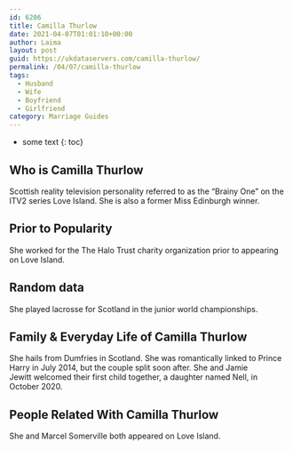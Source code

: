 ```yaml
---
id: 6206
title: Camilla Thurlow
date: 2021-04-07T01:01:10+00:00
author: Laima
layout: post
guid: https://ukdataservers.com/camilla-thurlow/
permalink: /04/07/camilla-thurlow
tags:
  - Husband
  - Wife
  - Boyfriend
  - Girlfriend
category: Marriage Guides
---
```


* some text
{: toc}


## Who is Camilla Thurlow
                  
                  
                  
Scottish reality television personality referred to as the &#8220;Brainy One&#8221; on the ITV2 series Love Island. She is also a former Miss Edinburgh winner. 
                  
              
            
              
            
                
                
                
## Prior to Popularity
                  
                  
                  
She worked for the The Halo Trust charity organization prior to appearing on Love Island. 
                  
              
            
              
            
                
                
                
## Random data
                  
                  
                  
She played lacrosse for Scotland in the junior world championships. 
                  
              
            
              
            
                
                
                
## Family & Everyday Life of Camilla Thurlow
                  
                  
                  
She hails from Dumfries in Scotland. She was romantically linked to Prince Harry in July 2014, but the couple split soon after. She and Jamie Jewitt welcomed their first child together, a daughter named Nell, in October 2020.
                  
              
            
              
            
                
                
                
## People Related With Camilla Thurlow
                  
                  
                  
She and Marcel Somerville both appeared on Love Island.  
                  
              
            
              
            
                
              
            
              
              
            
            
              
            
          
          
          